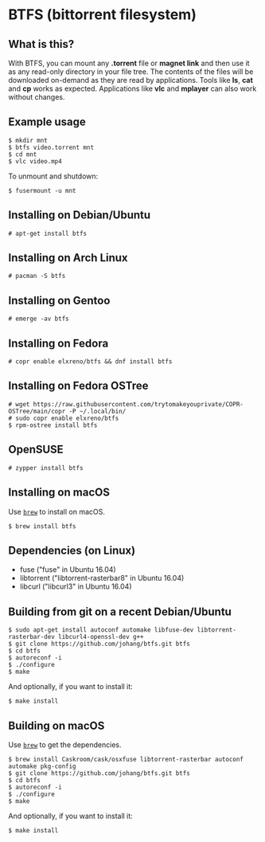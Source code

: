 # BTFS (bittorrent filesystem)

## What is this?

With BTFS, you can mount any **.torrent** file or **magnet link** and then use it as any read-only directory in your file tree. The contents of the files will be downloaded on-demand as they are read by applications. Tools like **ls**, **cat** and **cp** works as expected. Applications like **vlc** and **mplayer** can also work without changes.

## Example usage

    $ mkdir mnt
    $ btfs video.torrent mnt
    $ cd mnt
    $ vlc video.mp4

To unmount and shutdown:

    $ fusermount -u mnt

## Installing on Debian/Ubuntu

    # apt-get install btfs

## Installing on Arch Linux

    # pacman -S btfs

## Installing on Gentoo

    # emerge -av btfs
    
## Installing on Fedora

    # copr enable elxreno/btfs && dnf install btfs
    
## Installing on Fedora OSTree

    # wget https://raw.githubusercontent.com/trytomakeyouprivate/COPR-OSTree/main/copr -P ~/.local/bin/
    # sudo copr enable elxreno/btfs
    $ rpm-ostree install btfs
    
## OpenSUSE

    # zypper install btfs
    
## Installing on macOS

Use [`brew`](https://brew.sh) to install on macOS.

    $ brew install btfs

## Dependencies (on Linux)

* fuse ("fuse" in Ubuntu 16.04)
* libtorrent ("libtorrent-rasterbar8" in Ubuntu 16.04)
* libcurl ("libcurl3" in Ubuntu 16.04)

## Building from git on a recent Debian/Ubuntu

    $ sudo apt-get install autoconf automake libfuse-dev libtorrent-rasterbar-dev libcurl4-openssl-dev g++
    $ git clone https://github.com/johang/btfs.git btfs
    $ cd btfs
    $ autoreconf -i
    $ ./configure
    $ make

And optionally, if you want to install it:

    $ make install

## Building on macOS

Use [`brew`](https://brew.sh) to get the dependencies.

    $ brew install Caskroom/cask/osxfuse libtorrent-rasterbar autoconf automake pkg-config
    $ git clone https://github.com/johang/btfs.git btfs
    $ cd btfs
    $ autoreconf -i
    $ ./configure
    $ make

And optionally, if you want to install it:

    $ make install
